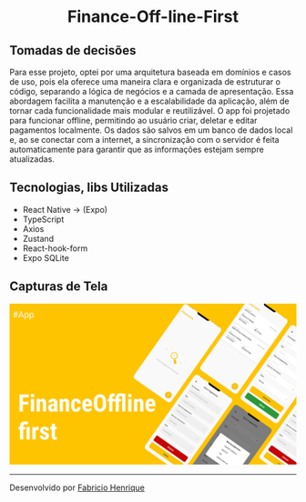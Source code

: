 
<h1 align="center">Finance-Off-line-First</h1>



## Tomadas de  decisões
Para esse projeto, optei por uma arquitetura baseada em domínios e casos de uso, pois ela oferece uma maneira clara e organizada de estruturar o código, separando a lógica de negócios e a camada de apresentação. Essa abordagem facilita a manutenção e a escalabilidade da aplicação, além de tornar cada funcionalidade mais modular e reutilizável. O app foi projetado para funcionar offline, permitindo ao usuário criar, deletar e editar pagamentos localmente. Os dados são salvos em um banco de dados local e, ao se conectar com a internet, a sincronização com o servidor é feita automaticamente para garantir que as informações estejam sempre atualizadas.


## Tecnologias, libs Utilizadas

- React Native -> (Expo)
- TypeScript
- Axios
- Zustand
- React-hook-form
- Expo SQLite

## Capturas de Tela


![capa](.github/bg.png)




---

Desenvolvido por [Fabricio Henrique](https://www.linkedin.com/in/fabricio-26/)
